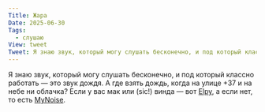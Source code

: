 ```yaml
---
Title: Жара
Date: 2025-06-30
Tags:
  - слушаю
View: tweet
Tweet: Я знаю звук, который могу слушать бесконечно, и под который классно работать — это звук дождя. А где взять дождь, когда на улице +37 и на небе ни облачка? Если у вас мак или (sic!) винда — вот https://www.vanejung.com/elpy, а если нет, то вот https://mynoise.net/
---
```


Я знаю звук, который могу слушать бесконечно, и под который классно работать — это звук дождя. А где взять дождь, когда на улице +37 и на небе ни облачка? Если у вас мак или (sic!) винда — вот [Elpy][], а если нет, то есть [MyNoise][].

[elpy]: https://www.vanejung.com/elpy
[MyNoise]: https://mynoise.net/
